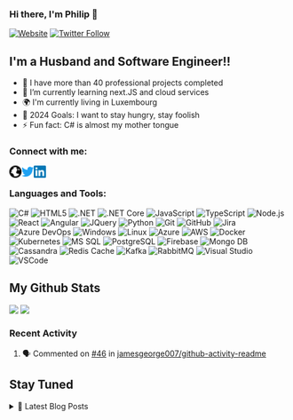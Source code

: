 ### Hi there, I'm Philip 👋

[![Website](https://img.shields.io/website?label=philippencal.github.io&style=for-the-badge&url=https%3A%2F%2Fphilippencal.github.io)](https://philippencal.github.io)
[![Twitter Follow](https://img.shields.io/twitter/follow/philippencal?color=1DA1F2&logo=twitter&style=for-the-badge)](https://twitter.com/philippencal)

## I'm a Husband and Software Engineer!!

- 🔭 I have more than 40 professional projects completed
- 🌱 I’m currently learning next.JS and cloud services
- 🌍 I'm currently living in Luxembourg
- 🥅 2024 Goals: I want to stay hungry, stay foolish
- ⚡ Fun fact: C# is almost my mother tongue

### Connect with me:

[<img align="left" alt="hilip Pencal | Website" width="22px" src="/assets/images/globe.svg" />][website]
[<img align="left" alt="Philip Pencal | Twitter" width="22px" src="/assets/images/twitter.svg" />][twitter]
[<img align="left" alt="Philip Pencal | LinkedIn" width="22px" src="/assets/images/linkedin.svg" />][linkedin]

<br />

### Languages and Tools:

![C#](https://img.shields.io/badge/-C%23-000000?style=flat&logo=c-sharp&logoColor=239120)
![HTML5](https://img.shields.io/badge/-HTML5-000000?style=flat&logo=HTML5)
![.NET](https://img.shields.io/badge/-.NET-000000?style=flat&logo=.NET&logoColor=5C2D91)
![.NET Core](https://img.shields.io/badge/-.NET_Core-000000?style=flat)
![JavaScript](https://img.shields.io/badge/-JavaScript-000000?style=flat&logo=javascript)
![TypeScript](https://img.shields.io/badge/-TypeScript-000000?style=flat&logo=typescript&logoColor=007ACC)
![Node.js](https://img.shields.io/badge/-Node.js-000000?style=flat&logo=node.js&logoColor=339933)
![React](https://img.shields.io/badge/-React-000000?style=flat&logo=React&logoColor=61DAFB)
![Angular](https://img.shields.io/badge/-Angular-000000?style=flat&logo=angular&logoColor=b52e31)
![JQuery](https://img.shields.io/badge/-JQuery-000000?style=flat&logo=jquery&logoColor=0868AC)
![Python](https://img.shields.io/badge/-Python-000000?style=flat&logo=python&logoColor=ffd343)
![Git](https://img.shields.io/badge/-Git-000000?style=flat&logo=git&logoColor=F05032)
![GitHub](https://img.shields.io/badge/-GitHub-000000?style=flat&logo=github&logoColor=FFFFFF)
![Jira](https://img.shields.io/badge/-Jira-000000?style=flat&logo=jira-software&logoColor=0052CC)
![Azure DevOps](https://img.shields.io/badge/-Azure%20DevOps-000000?style=flat&logo=azure-devops&logoColor=0078d7)
![Windows](https://img.shields.io/badge/-Windows-000000?style=flat&logo=windows&logoColor=00adef)
![Linux](https://img.shields.io/badge/-Linux-000000?style=flat&logo=linux&logoColor=FCC624)
![Azure](https://img.shields.io/badge/-Azure-000000?style=flat&logo=microsoft-azure&logoColor=0089d6)
![AWS](https://img.shields.io/badge/-AWS-000000?style=flat&logo=amazon-aws&logoColor=FF9900)
![Docker](https://img.shields.io/badge/-Docker-000000?style=flat&logo=docker&logoColor=0db7ed)
![Kubernetes](https://img.shields.io/badge/-Kubernetes-000000?style=flat&logo=kubernetes&logoColor=047adc)
![MS SQL](https://img.shields.io/badge/-MS%20SQL-000000?style=flat&logo=microsoft-sql-server&logoColor=cc2927)
![PostgreSQL](https://img.shields.io/badge/-PostgreSQL-000000?style=flat&logo=postgresql&logoColor=336791)
![Firebase](https://img.shields.io/badge/-Firebase-000000?style=flat&logo=Firebase&logoColor=ffca28)
![Mongo DB](https://img.shields.io/badge/-Mongo%20DB-000000?style=flat&logo=mongodb&logoColor=47a248)
![Cassandra](https://img.shields.io/badge/-Cassandra-000000?style=flat&logo=apache-cassandra&logoColor=1287b1)
![Redis Cache](https://img.shields.io/badge/-Redis%20Cache-000000?style=flat&logo=redis&logoColor=dc382d)
![Kafka](https://img.shields.io/badge/-Kafka%20Cache-000000?style=flat&logo=apache-kafka&logoColor=ffffff)
![RabbitMQ](https://img.shields.io/badge/-RabbitMQ-000000?style=flat&logo=rabbitmq&logoColor=ff6600)
![Visual Studio](https://img.shields.io/badge/-Visual_Studio-000000?style=flat&logo=visual-studio&logoColor=5c2d91)
![VSCode](https://img.shields.io/badge/-VSCode-000000?style=flat&logo=visual-studio-code&logoColor=007acc)


## My Github Stats
<img align="" height='150px'
src="https://github-readme-stats.vercel.app/api?username=philippencal&count_private=true&show_icons=true&theme=dark&include_all_commits=true"/>
<img align="" height='150px'
src="https://github-readme-stats.vercel.app/api/top-langs/?username=philippencal&layout=compact&theme=dark"/>

### Recent Activity

<!--START_SECTION:activity-->
1. 🗣 Commented on [#46](https://github.com/jamesgeorge007/github-activity-readme/issues/46) in [jamesgeorge007/github-activity-readme](https://github.com/jamesgeorge007/github-activity-readme)
<!--END_SECTION:activity-->


## Stay Tuned

<details>
  <summary>📕 Latest Blog Posts</summary>

  <!-- BLOG-POST-LIST:START -->
  <!-- BLOG-POST-LIST:END -->

  ➡️ [more blog posts...](https://medium.com/@philip-pencal)

</details>

[website]: https://philippencal.github.io
[twitter]: https://twitter.com/codeSTACKr
[linkedin]: https://linkedin.com/in/codeSTACKr
